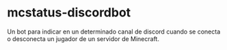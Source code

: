 # mcstatus-discordbot
Un bot para indicar en un determinado canal de discord cuando se conecta o desconecta un jugador de un servidor de Minecraft.
